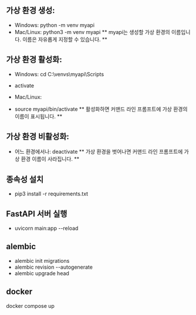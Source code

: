 ## 가상 환경 생성:

- Windows: python -m venv myapi
- Mac/Linux: python3 -m venv myapi
** myapi는 생성할 가상 환경의 이름입니다. 이름은 자유롭게 지정할 수 있습니다. **
## 가상 환경 활성화:
- Windows: cd C:\venvs\myapi\Scripts
- activate

- Mac/Linux:
- source myapi/bin/activate
** 활성화하면 커맨드 라인 프롬프트에 가상 환경의 이름이 표시됩니다. **
## 가상 환경 비활성화:
- 어느 환경에서나: deactivate
** 가상 환경을 벗어나면 커맨드 라인 프롬프트에 가상 환경 이름이 사라집니다. **

## 종속성 설치
* pip3 install -r requirements.txt
## FastAPI 서버 실행
* uvicorn main:app --reload


## alembic
* alembic init migrations
* alembic revision --autogenerate
* alembic upgrade head

## docker
docker compose up
